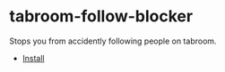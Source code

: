 # tabroom-follow-blocker
 Stops you from accidently following people on tabroom.
  - [Install](https://old.mananlalwani.com/tabroom-follow-stopper.user.js)
